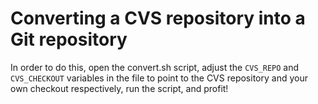 Converting a CVS repository into a Git repository
=================================================

In order to do this, open the convert.sh script, adjust the `CVS_REPO` and
`CVS_CHECKOUT` variables in the file to point to the CVS repository and your
own checkout respectively, run the script, and profit!
